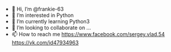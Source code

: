 - 👋 Hi, I’m @frankie-63
- 👀 I’m interested in Python
- 🌱 I’m currently learning Python3
- 💞️ I’m looking to collaborate on ...
- 📫 How to reach me 
https://www.facebook.com/sergey.vlad.54
https://vk.com/id47934963

<!---
frankie-63/frankie-63 is a ✨ special ✨ repository because its `README.md` (this file) appears on your GitHub profile.
You can click the Preview link to take a look at your changes.
--->

